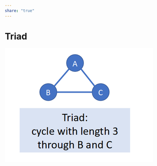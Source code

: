 ```yaml
---  
share: "true"  
---  
```

# Triad  
  
![Pasted image 20240125140742.png](./assets/Pasted%20image%2020240125140742.png)  
  
